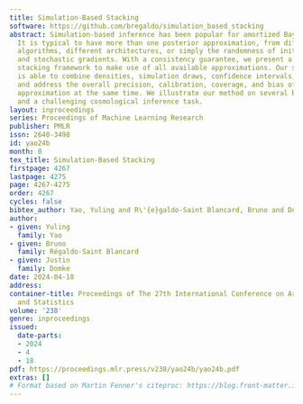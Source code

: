 ```yaml
---
title: Simulation-Based Stacking
software: https://github.com/bregaldo/simulation_based_stacking
abstract: Simulation-based inference has been popular for amortized Bayesian computation.
  It is typical to have more than one posterior approximation, from different inference
  algorithms, different architectures, or simply the randomness of initialization
  and stochastic gradients. With a consistency guarantee, we present a general posterior
  stacking framework to make use of all available approximations. Our stacking method
  is able to combine densities, simulation draws, confidence intervals, and moments,
  and address the overall precision, calibration, coverage, and bias of the posterior
  approximation at the same time. We illustrate our method on several benchmark simulations
  and a challenging cosmological inference task.
layout: inproceedings
series: Proceedings of Machine Learning Research
publisher: PMLR
issn: 2640-3498
id: yao24b
month: 0
tex_title: Simulation-Based Stacking
firstpage: 4267
lastpage: 4275
page: 4267-4275
order: 4267
cycles: false
bibtex_author: Yao, Yuling and R\'{e}galdo-Saint Blancard, Bruno and Domke, Justin
author:
- given: Yuling
  family: Yao
- given: Bruno
  family: Régaldo-Saint Blancard
- given: Justin
  family: Domke
date: 2024-04-18
address:
container-title: Proceedings of The 27th International Conference on Artificial Intelligence
  and Statistics
volume: '238'
genre: inproceedings
issued:
  date-parts:
  - 2024
  - 4
  - 18
pdf: https://proceedings.mlr.press/v238/yao24b/yao24b.pdf
extras: []
# Format based on Martin Fenner's citeproc: https://blog.front-matter.io/posts/citeproc-yaml-for-bibliographies/
---
```

